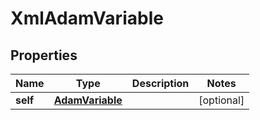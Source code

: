 
# XmlAdamVariable

## Properties
| Name | Type | Description | Notes |
| ------------ | ------------- | ------------- | ------------- |
| **self** | [**AdamVariable**](AdamVariable.md) |  |  [optional] |



